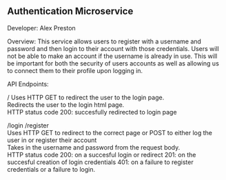 ## Authentication Microservice

Developer: Alex Preston 

Overview:
This service allows users to register with a username and password and then login to their account with those credentials. Users will not be able to make an account if the username is already in use. This will be important for both the security of users accounts as well as allowing us to connect them to their profile upon logging in.

API Endpoints: 

/ 
Uses HTTP GET to redirect the user to the login page. \
Redirects the user to the login html page. \
HTTP status code 200: succesfully redirected to login page 

/login /register \
Uses HTTP GET to redirect to the correct page or POST to either log the user in or register their account \
Takes in the username and password from the request body. \
HTTP status code 200: on a succesful login or redirect 201: on the succesful creation of login credentials 401: on a failure to register credentials or a failure to login. 
